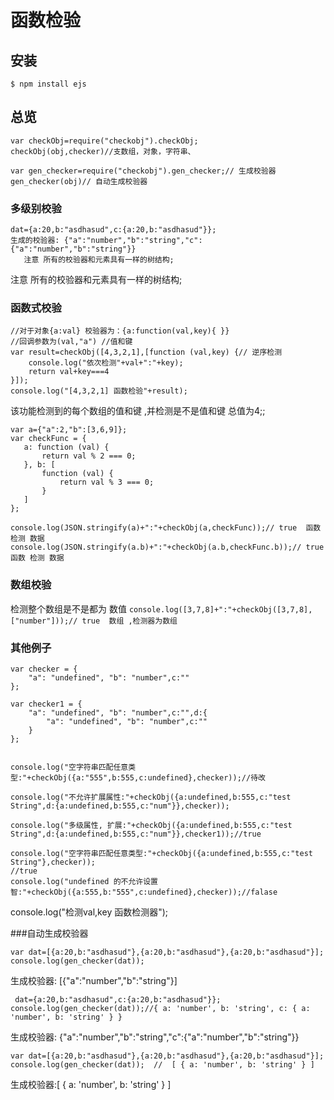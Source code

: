 函数检验
====================
## 安装

```
$ npm install ejs
```
## 总览
```
var checkObj=require("checkobj").checkObj;
checkObj(obj,checker)//支数组，对象，字符串、

var gen_checker=require("checkobj").gen_checker;// 生成校验器
gen_checker(obj)// 自动生成校验器
```

### 多级别校验
 ```
 dat={a:20,b:"asdhasud",c:{a:20,b:"asdhasud"}};
 生成的校验器: {"a":"number","b":"string","c":{"a":"number","b":"string"}}
    注意 所有的校验器和元素具有一样的树结构;
 ```
  注意 所有的校验器和元素具有一样的树结构;
### 函数式校验
``` 
//对于对象{a:val} 校验器为：{a:function(val,key){ }}  
//回调参数为(val,"a") //值和键
var result=checkObj([4,3,2,1],[function (val,key) {// 逆序检测
    console.log("依次检测"+val+":"+key);
    return val+key===4
}]);
console.log("[4,3,2,1] 函数检验"+result);
```
 该功能检测到的每个数组的值和键 ,并检测是不是值和键 总值为4;;
 ```
 var a={"a":2,"b":[3,6,9]};
var checkFunc = {
    a: function (val) {
        return val % 2 === 0;
    }, b: [
        function (val) {
            return val % 3 === 0;
        }
    ]
};

console.log(JSON.stringify(a)+":"+checkObj(a,checkFunc));// true  函数 检测 数据
console.log(JSON.stringify(a.b)+":"+checkObj(a.b,checkFunc.b));// true 函数 检测 数据
```
### 数组校验
检测整个数组是不是都为 数值
`console.log([3,7,8]+":"+checkObj([3,7,8],["number"]));// true  数组 ,检测器为数组 `

### 其他例子
```
var checker = {
    "a": "undefined", "b": "number",c:""
};

var checker1 = {
    "a": "undefined", "b": "number",c:"",d:{
        "a": "undefined", "b": "number",c:""
    }
};


console.log("空字符串匹配任意类型:"+checkObj({a:"555",b:555,c:undefined},checker));//待改

console.log("不允许扩展属性:"+checkObj({a:undefined,b:555,c:"test String",d:{a:undefined,b:555,c:"num"}},checker));

console.log("多级属性, 扩展:"+checkObj({a:undefined,b:555,c:"test String",d:{a:undefined,b:555,c:"num"}},checker1));//true

console.log("空字符串匹配任意类型:"+checkObj({a:undefined,b:555,c:"test String"},checker));
//true
console.log("undefined 的不允许设置智:"+checkObj({a:555,b:"555",c:undefined},checker));//falase

```


console.log("检测val,key  函数检测器");


###自动生成校验器
```
var dat=[{a:20,b:"asdhasud"},{a:20,b:"asdhasud"},{a:20,b:"asdhasud"}];
console.log(gen_checker(dat));
```
 生成校验器: [{"a":"number","b":"string"}]
```
 dat={a:20,b:"asdhasud",c:{a:20,b:"asdhasud"}};
console.log(gen_checker(dat));//{ a: 'number', b: 'string', c: { a: 'number', b: 'string' } }
```
 生成校验器: {"a":"number","b":"string","c":{"a":"number","b":"string"}}

``` 
var dat=[{a:20,b:"asdhasud"},{a:20,b:"asdhasud"},{a:20,b:"asdhasud"}];
console.log(gen_checker(dat));  //  [ { a: 'number', b: 'string' } ]
``` 

 生成校验器:[ { a: 'number', b: 'string' } ]
